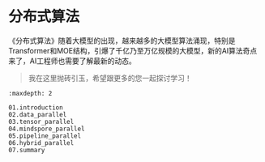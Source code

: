 <!--Copyright © ZOMI 适用于[License](https://github.com/chenzomi12/DeepLearningSystem)版权许可-->

# 分布式算法

《分布式算法》随着大模型的出现，越来越多的大模型算法涌现，特别是Transformer和MOE结构，引爆了千亿乃至万亿规模的大模型，新的AI算法奇点来了，AI工程师也需要了解最新的动态。

> 我在这里抛砖引玉，希望跟更多的您一起探讨学习！

```toc
:maxdepth: 2

01.introduction
02.data_parallel
03.tensor_parallel
04.mindspore_parallel
05.pipeline_parallel
06.hybrid_parallel
07.summary
```